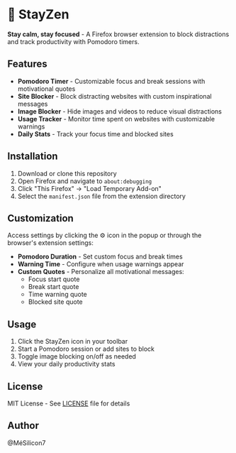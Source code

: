 # 🧘 StayZen

**Stay calm, stay focused** - A Firefox browser extension to block distractions and track productivity with Pomodoro timers.

## Features

- **Pomodoro Timer** - Customizable focus and break sessions with motivational quotes
- **Site Blocker** - Block distracting websites with custom inspirational messages
- **Image Blocker** - Hide images and videos to reduce visual distractions
- **Usage Tracker** - Monitor time spent on websites with customizable warnings
- **Daily Stats** - Track your focus time and blocked sites

## Installation

1. Download or clone this repository
2. Open Firefox and navigate to `about:debugging`
3. Click "This Firefox" → "Load Temporary Add-on"
4. Select the `manifest.json` file from the extension directory

## Customization

Access settings by clicking the ⚙️ icon in the popup or through the browser's extension settings:

- **Pomodoro Duration** - Set custom focus and break times
- **Warning Time** - Configure when usage warnings appear
- **Custom Quotes** - Personalize all motivational messages:
  - Focus start quote
  - Break start quote
  - Time warning quote
  - Blocked site quote

## Usage

1. Click the StayZen icon in your toolbar
2. Start a Pomodoro session or add sites to block
3. Toggle image blocking on/off as needed
4. View your daily productivity stats

## License

MIT License - See [LICENSE](LICENSE) file for details

## Author

@MéSilicon7
